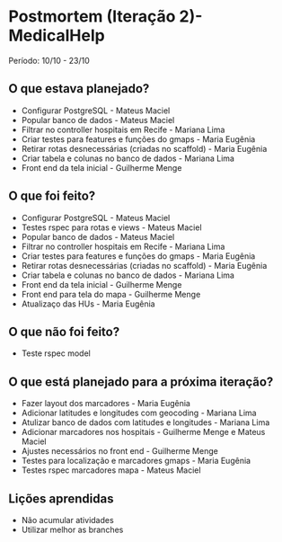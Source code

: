 # Postmortem (Iteração 2)- MedicalHelp

Período: 10/10 - 23/10

## O que estava planejado?
* Configurar PostgreSQL - Mateus Maciel
* Popular banco de dados - Mateus Maciel
* Filtrar no controller hospitais em Recife - Mariana Lima
* Criar testes para features e funções do gmaps - Maria Eugênia
* Retirar rotas desnecessárias (criadas no scaffold) - Maria Eugênia
* Criar tabela e colunas no banco de dados - Mariana Lima
* Front end da tela inicial - Guilherme Menge

## O que foi feito?
* Configurar PostgreSQL - Mateus Maciel
* Testes rspec para rotas e views - Mateus Maciel
* Popular banco de dados - Mateus Maciel
* Filtrar no controller hospitais em Recife - Mariana Lima
* Criar testes para features e funções do gmaps - Maria Eugênia
* Retirar rotas desnecessárias (criadas no scaffold) - Maria Eugênia
* Criar tabela e colunas no banco de dados - Mariana Lima
* Front end da tela inicial - Guilherme Menge
* Front end para tela do mapa - Guilherme Menge
* Atualizaço das HUs - Maria Eugênia

## O que não foi feito?
* Teste rspec model

## O que está planejado para a próxima iteração?  
* Fazer layout dos marcadores - Maria Eugênia
* Adicionar latitudes e longitudes com geocoding - Mariana Lima
* Atulizar banco de dados com latitudes e longitudes - Mariana Lima
* Adicionar marcadores nos hospitais - Guilherme Menge e Mateus Maciel
* Ajustes necessários no front end - Guilherme Menge
* Testes para localização e marcadores gmaps - Maria Eugênia
* Testes rspec marcadores mapa - Mateus Maciel

## Lições aprendidas
* Não acumular atividades
* Utilizar melhor as branches
